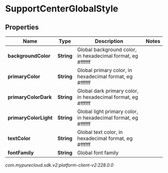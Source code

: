 # SupportCenterGlobalStyle


## Properties

| Name | Type | Description | Notes |
| ------------ | ------------- | ------------- | ------------- |
| **backgroundColor** | **String** | Global background color, in hexadecimal format, eg #ffffff |  |
| **primaryColor** | **String** | Global primary color, in hexadecimal format, eg #ffffff |  |
| **primaryColorDark** | **String** | Global dark primary color, in hexadecimal format, eg #ffffff |  |
| **primaryColorLight** | **String** | Global light primary color, in hexadecimal format, eg #ffffff |  |
| **textColor** | **String** | Global text color, in hexadecimal format, eg #ffffff |  |
| **fontFamily** | **String** | Global font family |  |




_com.mypurecloud.sdk.v2:platform-client-v2:228.0.0_
